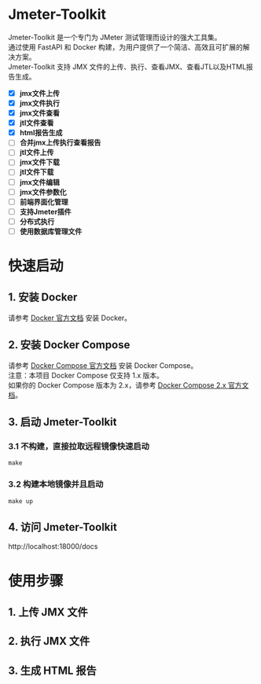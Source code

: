 # Jmeter-Toolkit
Jmeter-Toolkit 是一个专门为 JMeter 测试管理而设计的强大工具集。  
通过使用 FastAPI 和 Docker 构建，为用户提供了一个简洁、高效且可扩展的解决方案。  
Jmeter-Toolkit 支持 JMX 文件的上传、执行、查看JMX、查看JTL以及HTML报告生成。  

- [x] **jmx文件上传**
- [x] **jmx文件执行**
- [x] **jmx文件查看**
- [x] **jtl文件查看**
- [x] **html报告生成**
- [ ] **合并jmx上传执行查看报告**
- [ ] **jtl文件上传**
- [ ] **jmx文件下载**
- [ ] **jtl文件下载**
- [ ] **jmx文件编辑**
- [ ] **jmx文件参数化**
- [ ] **前端界面化管理**
- [ ] **支持Jmeter插件**
- [ ] **分布式执行**
- [ ] **使用数据库管理文件**

# 快速启动
## 1. 安装 Docker
请参考 [Docker 官方文档](https://docs.docker.com/engine/install/) 安装 Docker。

## 2. 安装 Docker Compose
请参考 [Docker Compose 官方文档](https://docs.docker.com/compose/install/) 安装 Docker Compose。  
注意：本项目 Docker Compose 仅支持 1.x 版本。  
如果你的 Docker Compose 版本为 2.x，请参考 [Docker Compose 2.x 官方文档](https://docs.docker.com/compose/cli-command/)。

## 3. 启动 Jmeter-Toolkit
### 3.1 不构建，直接拉取远程镜像快速启动
```shell
make
```

### 3.2 构建本地镜像并且启动
```shell
make up
```


## 4. 访问 Jmeter-Toolkit
http://localhost:18000/docs


# 使用步骤
## 1. 上传 JMX 文件
## 2. 执行 JMX 文件
## 3. 生成 HTML 报告